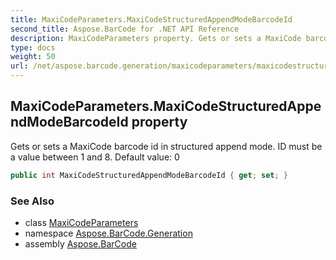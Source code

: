 ```yaml
---
title: MaxiCodeParameters.MaxiCodeStructuredAppendModeBarcodeId
second_title: Aspose.BarCode for .NET API Reference
description: MaxiCodeParameters property. Gets or sets a MaxiCode barcode id in structured append mode. ID must be a value between 1 and 8. Default value 0
type: docs
weight: 50
url: /net/aspose.barcode.generation/maxicodeparameters/maxicodestructuredappendmodebarcodeid/
---
```

## MaxiCodeParameters.MaxiCodeStructuredAppendModeBarcodeId property

Gets or sets a MaxiCode barcode id in structured append mode. ID must be a value between 1 and 8. Default value: 0

```csharp
public int MaxiCodeStructuredAppendModeBarcodeId { get; set; }
```

### See Also

* class [MaxiCodeParameters](../)
* namespace [Aspose.BarCode.Generation](../../../aspose.barcode.generation/)
* assembly [Aspose.BarCode](../../../)



